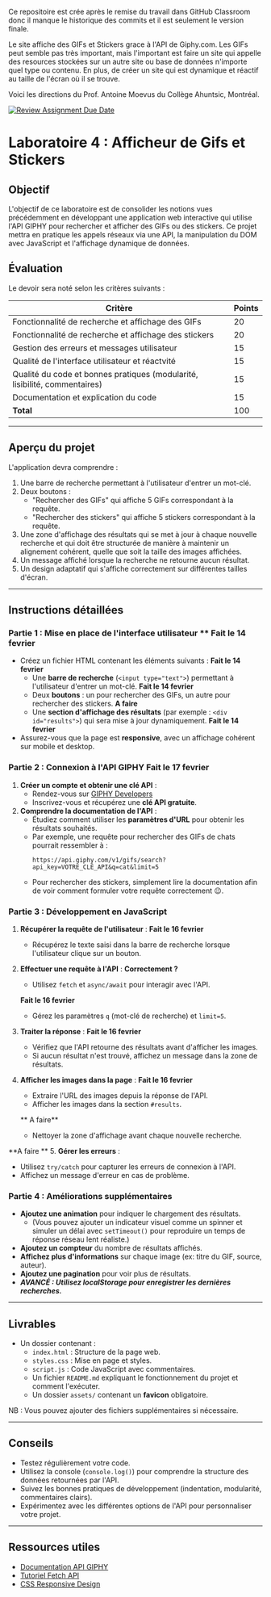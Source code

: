 Ce repositoire est crée après le remise du travail dans GitHub Classroom donc il manque le historique des commits et il est seulement le version finale.

Le site affiche des GIFs et Stickers grace à l'API de Giphy.com. Les GIFs peut semble pas très important, mais l'important est faire un site qui appelle des resources stockées sur un autre site ou base de données n'importe quel type ou contenu. En plus, de créer un site qui est dynamique et réactif au taille de l'écran où il se trouve.

Voici les directions du Prof. Antoine Moevus du Collège Ahuntsic, Montréal.  

[![Review Assignment Due Date](https://classroom.github.com/assets/deadline-readme-button-22041afd0340ce965d47ae6ef1cefeee28c7c493a6346c4f15d667ab976d596c.svg)](https://classroom.github.com/a/9MU6412l)
# Laboratoire 4 : Afficheur de Gifs et Stickers

## Objectif

L'objectif de ce laboratoire est de consolider les notions vues précédemment en développant une application web interactive qui utilise l'API GIPHY pour rechercher et afficher des GIFs ou des stickers. Ce projet mettra en pratique les appels réseaux via une API, la manipulation du DOM avec JavaScript et l'affichage dynamique de données.


## Évaluation

Le devoir sera noté selon les critères suivants :

| Critère                                                                    | Points |
| -------------------------------------------------------------------------- | ------ |
| Fonctionnalité de recherche et affichage des GIFs                          | 20     |
| Fonctionnalité de recherche et affichage des stickers                      | 20     |
| Gestion des erreurs et messages utilisateur                                | 15     |
| Qualité de l'interface utilisateur et réactvité                            | 15     |
| Qualité du code et bonnes pratiques (modularité, lisibilité, commentaires) | 15     |
| Documentation et explication du code                                       | 15     |
| **Total**                                                                  | 100    |

---

## Aperçu du projet

L'application devra comprendre :

1. Une barre de recherche permettant à l'utilisateur d'entrer un mot-clé.
2. Deux boutons :
   - "Rechercher des GIFs" qui affiche 5 GIFs correspondant à la requête.
   - "Rechercher des stickers" qui affiche 5 stickers correspondant à la requête.
3. Une zone d'affichage des résultats qui se met à jour à chaque nouvelle recherche et qui doit être structurée de manière à maintenir un alignement cohérent, quelle que soit la taille des images affichées.
4. Un message affiché lorsque la recherche ne retourne aucun résultat.
5. Un design adaptatif qui s'affiche correctement sur différentes tailles d'écran.

---

## Instructions détaillées

### Partie 1 : Mise en place de l'interface utilisateur ** Fait le 14 fevrier

- Créez un fichier HTML contenant les éléments suivants :
**Fait le 14 fevrier**
  - Une **barre de recherche** (`<input type="text">`) permettant à l'utilisateur d'entrer un mot-clé.
  **Fait le 14 fevrier** 
  - Deux **boutons** : un pour rechercher des GIFs, un autre pour rechercher des stickers. 
  **A faire**
  - Une **section d'affichage des résultats** (par exemple : `<div id="results">`) qui sera mise à jour dynamiquement.
  **Fait le 14 fevrier**
- Assurez-vous que la page est **responsive**, avec un affichage cohérent sur mobile et desktop.

### Partie 2 : Connexion à l'API GIPHY **Fait le 17 fevrier**

1. **Créer un compte et obtenir une clé API** : 
   - Rendez-vous sur [GIPHY Developers](https://developers.giphy.com/)
   - Inscrivez-vous et récupérez une **clé API gratuite**. 
2. **Comprendre la documentation de l'API** :
   - Étudiez comment utiliser les **paramètres d'URL** pour obtenir les résultats souhaités.
   - Par exemple, une requête pour rechercher des GIFs de chats pourrait ressembler à :
     ```
     https://api.giphy.com/v1/gifs/search?api_key=VOTRE_CLÉ_API&q=cat&limit=5
     ```
   - Pour rechercher des stickers, simplement lire la documentation afin de voir comment formuler votre requête correctement 😉.

### Partie 3 : Développement en JavaScript

1. **Récupérer la requête de l'utilisateur** : 
**Fait le 16 fevrier**
   - Récupérez le texte saisi dans la barre de recherche lorsque l'utilisateur clique sur un bouton.
2. **Effectuer une requête à l'API** :
   **Correctement ?** 
   - Utilisez `fetch` et `async/await` pour interagir avec l'API.

   **Fait le 16 fevrier**
   - Gérez les paramètres `q` (mot-clé de recherche) et `limit=5`.
3. **Traiter la réponse** : 
**Fait le 16 fevrier**
   - Vérifiez que l'API retourne des résultats avant d'afficher les images.
   - Si aucun résultat n'est trouvé, affichez un message dans la zone de résultats.
4. **Afficher les images dans la page** :
   **Fait le 16 fevrier**
   - Extraire l'URL des images depuis la réponse de l'API.
   - Afficher les images dans la section `#results`.

   ** A faire**
   - Nettoyer la zone d'affichage avant chaque nouvelle recherche.

**A faire **
5. **Gérer les erreurs** : 
   - Utilisez `try/catch` pour capturer les erreurs de connexion à l'API.
   - Affichez un message d'erreur en cas de problème.

### Partie 4 : Améliorations supplémentaires

- **Ajoutez une animation** pour indiquer le chargement des résultats.
  - (Vous pouvez ajouter un indicateur visuel comme un spinner et simuler un délai avec `setTimeout()` pour reproduire un temps de réponse réseau lent réaliste.)
- **Ajoutez un compteur** du nombre de résultats affichés.
- **Affichez plus d'informations** sur chaque image (ex: titre du GIF, source, auteur).
- **Ajoutez une pagination** pour voir plus de résultats.
- ***AVANCÉ : Utilisez localStorage pour enregistrer les dernières recherches.*** 

---

## Livrables

- Un dossier contenant :
  - `index.html` : Structure de la page web.
  - `styles.css` : Mise en page et styles.
  - `script.js` : Code JavaScript avec commentaires.
  - Un fichier `README.md` expliquant le fonctionnement du projet et comment l'exécuter.
  - Un dossier `assets/` contenant un **favicon** obligatoire.

NB : Vous pouvez ajouter des fichiers supplémentaires si nécessaire.

---

## Conseils

- Testez régulièrement votre code.
- Utilisez la console (`console.log()`) pour comprendre la structure des données retournées par l'API.
- Suivez les bonnes pratiques de développement (indentation, modularité, commentaires clairs).
- Expérimentez avec les différentes options de l'API pour personnaliser votre projet.

---

## Ressources utiles

- [Documentation API GIPHY](https://developers.giphy.com/docs/api#quick-start-guide)
- [Tutoriel Fetch API](https://developer.mozilla.org/fr/docs/Web/API/Fetch_API)
- [CSS Responsive Design](https://developer.mozilla.org/fr/docs/Web/Progressive_web_apps/Responsive/responsive_design_basics)
